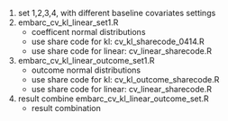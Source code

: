 
1. set 1,2,3,4, with different baseline covariates settings
2. embarc_cv_kl_linear_set1.R
   + coefficent normal distributions
   + use share code for kl: cv_kl_sharecode_0414.R
   + use share code for linear: cv_linear_sharecode.R
3. embarc_cv_kl_linear_outcome_set1.R
   + outcome normal distributions
   + use share code for kl: cv_kl_outcome_sharecode.R
   + use share code for linear: cv_linear_sharecode.R
4. result combine embarc_cv_kl_linear_outcome_set.R
   + result combination

